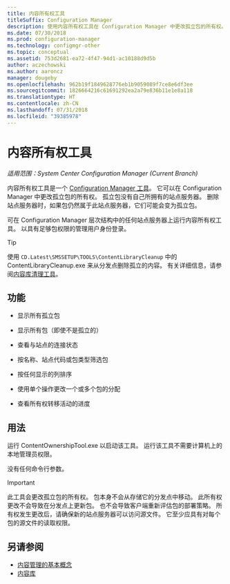 ```yaml
---
title: 内容所有权工具
titleSuffix: Configuration Manager
description: 使用内容所有权工具在 Configuration Manager 中更改孤立包的所有权。
ms.date: 07/30/2018
ms.prod: configuration-manager
ms.technology: configmgr-other
ms.topic: conceptual
ms.assetid: 753d2681-ea72-4f47-94d1-ac10188d9d5b
author: aczechowski
ms.author: aaroncz
manager: dougeby
ms.openlocfilehash: 962b19f1849628776eb1b9059089f7ce8e6df3ee
ms.sourcegitcommit: 1826664216c61691292ea2a79e836b11e1e8a118
ms.translationtype: HT
ms.contentlocale: zh-CN
ms.lasthandoff: 07/31/2018
ms.locfileid: "39385978"
---
```

# <a name="content-ownership-tool"></a>内容所有权工具

*适用范围：System Center Configuration Manager (Current Branch)*

内容所有权工具是一个 [Configuration Manager 工具](/sccm/core/support/tools)。 它可以在 Configuration Manager 中更改孤立包的所有权。 孤立包没有自己所拥有的站点服务器。 删除站点服务器时，如果包仍然属于此站点服务器，它们可能会变为孤立包。

可在 Configuration Manager 层次结构中的任何站点服务器上运行内容所有权工具。 以具有足够包权限的管理用户身份登录。  

> [!Tip]  
> 使用 `CD.Latest\SMSSETUP\TOOLS\ContentLibraryCleanup` 中的 ContentLibraryCleanup.exe 来从分发点删除孤立的内容。 有关详细信息，请参阅[内容库清理工具](/sccm/core/plan-design/hierarchy/content-library-cleanup-tool)。  



## <a name="features"></a>功能

- 显示所有孤立包  

- 显示所有包（即使不是孤立的）  

- 查看与站点的连接状态  

- 按名称、站点代码或包类型筛选包  

- 按任何显示的列排序  

- 使用单个操作更改一个或多个包的分配  

- 查看所有权转移活动的进度  



## <a name="usage"></a>用法

运行 ContentOwnershipTool.exe 以启动该工具。 运行该工具不需要计算机上的本地管理员权限。

没有任何命令行参数。

> [!Important]   
> 此工具会更改孤立包的所有权。 包本身不会从存储它的分发点中移动。 此所有权更改不会导致在分发点上更新包。 也不会导致客户端重新评估包的部署策略。 所有权发生更改后，请确保新的站点服务器可以访问源文件。 它至少应具有对每个包的源文件的读取权限。 



## <a name="see-also"></a>另请参阅

- [内容管理的基本概念](/sccm/core/plan-design/hierarchy/fundamental-concepts-for-content-management)
- [内容库](/sccm/core/plan-design/hierarchy/the-content-library)
